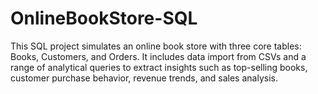 # OnlineBookStore-SQL
This SQL project simulates an online book store with three core tables: Books, Customers, and Orders. It includes data import from CSVs and a range of analytical queries to extract insights such as top-selling books, customer purchase behavior, revenue trends, and sales analysis.
